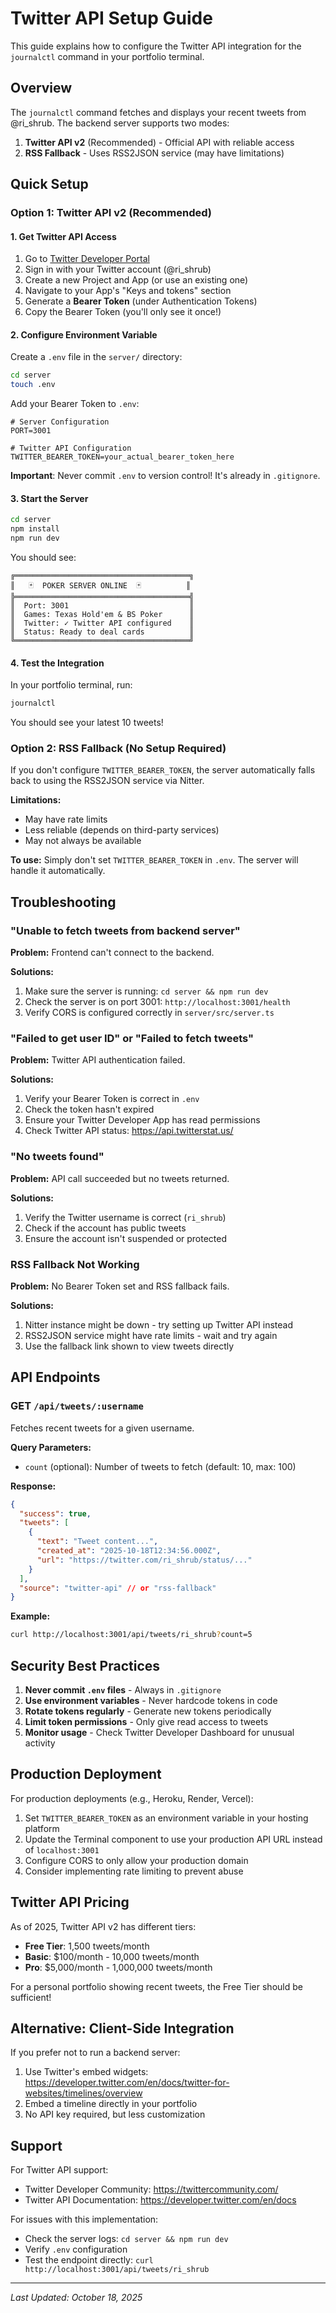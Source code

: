 # Twitter API Setup Guide

This guide explains how to configure the Twitter API integration for the `journalctl` command in your portfolio terminal.

## Overview

The `journalctl` command fetches and displays your recent tweets from @ri_shrub. The backend server supports two modes:

1. **Twitter API v2** (Recommended) - Official API with reliable access
2. **RSS Fallback** - Uses RSS2JSON service (may have limitations)

## Quick Setup

### Option 1: Twitter API v2 (Recommended)

#### 1. Get Twitter API Access

1. Go to [Twitter Developer Portal](https://developer.twitter.com/en/portal/dashboard)
2. Sign in with your Twitter account (@ri_shrub)
3. Create a new Project and App (or use an existing one)
4. Navigate to your App's "Keys and tokens" section
5. Generate a **Bearer Token** (under Authentication Tokens)
6. Copy the Bearer Token (you'll only see it once!)

#### 2. Configure Environment Variable

Create a `.env` file in the `server/` directory:

```bash
cd server
touch .env
```

Add your Bearer Token to `.env`:

```env
# Server Configuration
PORT=3001

# Twitter API Configuration
TWITTER_BEARER_TOKEN=your_actual_bearer_token_here
```

**Important**: Never commit `.env` to version control! It's already in `.gitignore`.

#### 3. Start the Server

```bash
cd server
npm install
npm run dev
```

You should see:
```
╔═══════════════════════════════════════╗
║   🃏  POKER SERVER ONLINE  🃏          ║
╠═══════════════════════════════════════╣
║  Port: 3001                           ║
║  Games: Texas Hold'em & BS Poker      ║
║  Twitter: ✓ Twitter API configured    ║
║  Status: Ready to deal cards          ║
╚═══════════════════════════════════════╝
```

#### 4. Test the Integration

In your portfolio terminal, run:
```bash
journalctl
```

You should see your latest 10 tweets!

### Option 2: RSS Fallback (No Setup Required)

If you don't configure `TWITTER_BEARER_TOKEN`, the server automatically falls back to using the RSS2JSON service via Nitter.

**Limitations:**
- May have rate limits
- Less reliable (depends on third-party services)
- May not always be available

**To use:**
Simply don't set `TWITTER_BEARER_TOKEN` in `.env`. The server will handle it automatically.

## Troubleshooting

### "Unable to fetch tweets from backend server"

**Problem:** Frontend can't connect to the backend.

**Solutions:**
1. Make sure the server is running: `cd server && npm run dev`
2. Check the server is on port 3001: `http://localhost:3001/health`
3. Verify CORS is configured correctly in `server/src/server.ts`

### "Failed to get user ID" or "Failed to fetch tweets"

**Problem:** Twitter API authentication failed.

**Solutions:**
1. Verify your Bearer Token is correct in `.env`
2. Check the token hasn't expired
3. Ensure your Twitter Developer App has read permissions
4. Check Twitter API status: https://api.twitterstat.us/

### "No tweets found"

**Problem:** API call succeeded but no tweets returned.

**Solutions:**
1. Verify the Twitter username is correct (`ri_shrub`)
2. Check if the account has public tweets
3. Ensure the account isn't suspended or protected

### RSS Fallback Not Working

**Problem:** No Bearer Token set and RSS fallback fails.

**Solutions:**
1. Nitter instance might be down - try setting up Twitter API instead
2. RSS2JSON service might have rate limits - wait and try again
3. Use the fallback link shown to view tweets directly

## API Endpoints

### GET `/api/tweets/:username`

Fetches recent tweets for a given username.

**Query Parameters:**
- `count` (optional): Number of tweets to fetch (default: 10, max: 100)

**Response:**
```json
{
  "success": true,
  "tweets": [
    {
      "text": "Tweet content...",
      "created_at": "2025-10-18T12:34:56.000Z",
      "url": "https://twitter.com/ri_shrub/status/..."
    }
  ],
  "source": "twitter-api" // or "rss-fallback"
}
```

**Example:**
```bash
curl http://localhost:3001/api/tweets/ri_shrub?count=5
```

## Security Best Practices

1. **Never commit `.env` files** - Always in `.gitignore`
2. **Use environment variables** - Never hardcode tokens in code
3. **Rotate tokens regularly** - Generate new tokens periodically
4. **Limit token permissions** - Only give read access to tweets
5. **Monitor usage** - Check Twitter Developer Dashboard for unusual activity

## Production Deployment

For production deployments (e.g., Heroku, Render, Vercel):

1. Set `TWITTER_BEARER_TOKEN` as an environment variable in your hosting platform
2. Update the Terminal component to use your production API URL instead of `localhost:3001`
3. Configure CORS to only allow your production domain
4. Consider implementing rate limiting to prevent abuse

## Twitter API Pricing

As of 2025, Twitter API v2 has different tiers:

- **Free Tier**: 1,500 tweets/month
- **Basic**: $100/month - 10,000 tweets/month
- **Pro**: $5,000/month - 1,000,000 tweets/month

For a personal portfolio showing recent tweets, the Free Tier should be sufficient!

## Alternative: Client-Side Integration

If you prefer not to run a backend server:

1. Use Twitter's embed widgets: https://developer.twitter.com/en/docs/twitter-for-websites/timelines/overview
2. Embed a timeline directly in your portfolio
3. No API key required, but less customization

## Support

For Twitter API support:
- Twitter Developer Community: https://twittercommunity.com/
- Twitter API Documentation: https://developer.twitter.com/en/docs

For issues with this implementation:
- Check the server logs: `cd server && npm run dev`
- Verify `.env` configuration
- Test the endpoint directly: `curl http://localhost:3001/api/tweets/ri_shrub`

---

*Last Updated: October 18, 2025*

